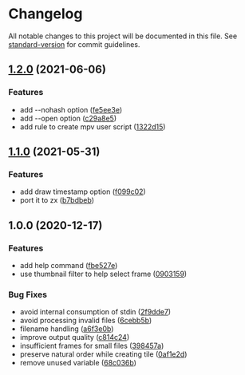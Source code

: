 # Changelog

All notable changes to this project will be documented in this file. See [standard-version](https://github.com/conventional-changelog/standard-version) for commit guidelines.

## [1.2.0](https://github.com/gqgs/genthumbs/compare/v1.1.0...v1.2.0) (2021-06-06)


### Features

* add --nohash option ([fe5ee3e](https://github.com/gqgs/genthumbs/commit/fe5ee3ed5e3caa747a355410b9f65981bef97470))
* add --open option ([c29a8e5](https://github.com/gqgs/genthumbs/commit/c29a8e5c72d0561958bb8d5b46611cde7dc7bafd))
* add rule to create mpv user script ([1322d15](https://github.com/gqgs/genthumbs/commit/1322d159655e7a63b134e2abfa5a91024d33a40c))

## [1.1.0](https://github.com/gqgs/genthumbs/compare/v1.0.0...v1.1.0) (2021-05-31)


### Features

* add draw timestamp option ([f099c02](https://github.com/gqgs/genthumbs/commit/f099c02f4800cc1a73f8fa17656e5bee8aa38c65))
* port it to zx ([b7bdbeb](https://github.com/gqgs/genthumbs/commit/b7bdbebccd1afab7405b0e030bd415ae41364a5c))

## 1.0.0 (2020-12-17)


### Features

* add help command ([fbe527e](https://github.com/gqgs/genthumbs/commit/fbe527e8676ac68bdcac5e73fbd2b26f2ee0652e))
* use thumbnail filter to help select frame ([0903159](https://github.com/gqgs/genthumbs/commit/09031591ef35e721967174e63da2551ec8418079))


### Bug Fixes

* avoid internal consumption of stdin ([2f9dde7](https://github.com/gqgs/genthumbs/commit/2f9dde7181b8b77bfb7fba27885c737db1592fce))
* avoid processing invalid files ([6cebb5b](https://github.com/gqgs/genthumbs/commit/6cebb5bb847511e821e01b4e9806ba484ad393d8))
* filename handling ([a6f3e0b](https://github.com/gqgs/genthumbs/commit/a6f3e0b1e62490f515773840fac557294bb45833))
* improve output quality ([c814c24](https://github.com/gqgs/genthumbs/commit/c814c2410e1331281ba6b67208cdf989c94a261b))
* insufficient frames for small files ([398457a](https://github.com/gqgs/genthumbs/commit/398457a92f189cdfea2404ddf008185837fdb285))
* preserve natural order while creating tile ([0af1e2d](https://github.com/gqgs/genthumbs/commit/0af1e2d6cb31d2bc96e8e87500f050180ee7eb80))
* remove unused variable ([68c036b](https://github.com/gqgs/genthumbs/commit/68c036b99d6a348c2d81a81129a9f3e4a32ef72e))
